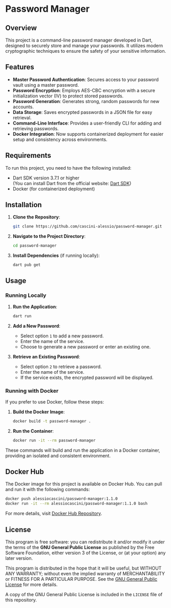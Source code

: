 # Password Manager

## Overview

This project is a command-line password manager developed in Dart, designed to securely store and manage your passwords. It utilizes modern cryptographic techniques to ensure the safety of your sensitive information.

## Features

- **Master Password Authentication**: Secures access to your password vault using a master password.
- **Password Encryption**: Employs AES-CBC encryption with a secure initialization vector (IV) to protect stored passwords.
- **Password Generation**: Generates strong, random passwords for new accounts.
- **Data Storage**: Saves encrypted passwords in a JSON file for easy retrieval.
- **Command-Line Interface**: Provides a user-friendly CLI for adding and retrieving passwords.
- **Docker Integration**: Now supports containerized deployment for easier setup and consistency across environments.

## Requirements

To run this project, you need to have the following installed:

- Dart SDK version 3.7.1 or higher  
  (You can install Dart from the official website: [Dart SDK](https://dart.dev/get-dart))
- Docker (for containerized deployment)

## Installation

1. **Clone the Repository**:

   ```bash
   git clone https://github.com/cascini-alessio/password-manager.git
   ```

2. **Navigate to the Project Directory**:

   ```bash
   cd password-manager
   ```

3. **Install Dependencies** (if running locally):

   ```bash
   dart pub get
   ```

## Usage

### Running Locally

1. **Run the Application**:

   ```bash
   dart run
   ```

2. **Add a New Password**:

   - Select option `1` to add a new password.
   - Enter the name of the service.
   - Choose to generate a new password or enter an existing one.

3. **Retrieve an Existing Password**:

   - Select option `2` to retrieve a password.
   - Enter the name of the service.
   - If the service exists, the encrypted password will be displayed.

### Running with Docker

If you prefer to use Docker, follow these steps:

1. **Build the Docker Image**:

   ```bash
   docker build -t password-manager .
   ```

2. **Run the Container**:

   ```bash
   docker run -it --rm password-manager
   ```

These commands will build and run the application in a Docker container, providing an isolated and consistent environment.

## Docker Hub

The Docker image for this project is available on Docker Hub. You can pull and run it with the following commands:

```bash
docker push alessiocascini/password-manager:1.1.0
docker run -it --rm alessiocascini/password-manager:1.1.0 bash
```

For more details, visit [Docker Hub Repository](https://hub.docker.com/repository/docker/alessiocascini/password-manager).

## License

This program is free software: you can redistribute it and/or modify it under the terms of the **GNU General Public License** as published by the Free Software Foundation, either version 3 of the License, or (at your option) any later version.

This program is distributed in the hope that it will be useful, but WITHOUT ANY WARRANTY; without even the implied warranty of MERCHANTABILITY or FITNESS FOR A PARTICULAR PURPOSE. See the [GNU General Public License](http://www.gnu.org/licenses/) for more details.

A copy of the GNU General Public License is included in the `LICENSE` file of this repository.
